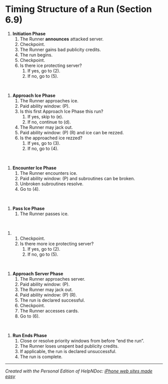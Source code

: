 # Timing Structure of a Run (Section 6.9)

1. **Initiation Phase**
   1. The Runner **announces** attacked server.
   1. Checkpoint.
   1. The Runner gains bad publicity credits.
   1. The run begins.
   1. Checkpoint.
   1. Is there ice protecting server?
      1. If yes, go to (2).
      1. If no, go to (5).

&nbsp;

1. **Approach Ice Phase**
   1. The Runner approaches ice.
   1. Paid ability window: (P).
   1. Is this first Approach Ice Phase this run?
      1. If yes, skip to (e).
      1. If no, continue to (d).
   1. The Runner may jack out.
   1. Paid ability window: (P) (R) and ice can be rezzed.
   1. Is the approached ice rezzed?
      1. If yes, go to (3).
      1. If no, go to (4).

&nbsp;

1. **Encounter Ice Phase**
   1. The Runner encounters ice.
   1. Paid ability window: (P) and subroutines can be broken.
   1. Unbroken subroutines resolve.
   1. Go to (4).

&nbsp;

1. **Pass Ice Phase**
   1. The Runner passes ice.

&nbsp;

1. &nbsp;
   1. Checkpoint.
   1. Is there more ice protecting server?
      1. If yes, go to (2).
      1. If no, go to (5).

&nbsp;

1. **Approach Server Phase**
   1. The Runner approaches server.
   1. Paid ability window: (P).
   1. The Runner may jack out.
   1. Paid ability window: (P) (R).
   1. The run is declared successful.
   1. Checkpoint.
   1. The Runner accesses cards.
   1. Go to (6).

&nbsp;

1. **Run Ends Phase**
   1. Close or resolve priority windows from before “end the run”.
   1. The Runner loses unspent bad publicity credits.
   1. If applicable, the run is declared unsuccessful.
   1. The run is complete.


***
_Created with the Personal Edition of HelpNDoc: [iPhone web sites made easy](<https://www.helpndoc.com/feature-tour/iphone-website-generation>)_
